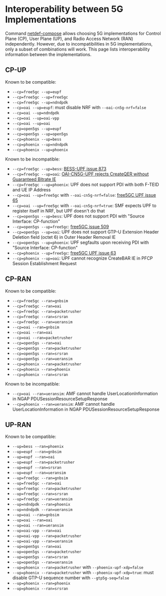 # Interoperability between 5G Implementations

Command [netdef-compose](../netdef-compose/README.md) allows choosing 5G implementations for Control Plane (CP), User Plane (UP), and Radio Access Network (RAN) independently.
However, due to incompatibilities in 5G implementations, only a subset of combinations will work.
This page lists interoperability information between the implementations.

## CP-UP

Known to be compatible:

* `--cp=free5gc --up=eupf`
* `--cp=free5gc --up=free5gc`
* `--cp=free5gc --up=ndndpdk`
* `--cp=oai --up=eupf`: must disable NRF with `--oai-cn5g-nrf=false`
* `--cp=oai --up=ndndpdk`
* `--cp=oai --up=oai-vpp`
* `--cp=oai --up=oai`
* `--cp=open5gs --up=eupf`
* `--cp=open5gs --up=open5gs`
* `--cp=phoenix --up=bess`
* `--cp=phoenix --up=ndndpdk`
* `--cp=phoenix --up=phoenix`

Known to be incompatible:

* `--cp=free5gc --up=bess`: [BESS-UPF issue 873](https://github.com/omec-project/upf/issues/873)
* `--cp=free5gc --up=oai`: [OAI-CN5G-UPF rejects CreateQER without Guaranteed Bitrate IE](https://lists.eurecom.fr/sympa/arc/openaircn-user/2025-03/msg00003.html)
* `--cp=free5gc --up=phoenix`: UPF does not support PDI with both F-TEID and UE IP Address
* `--cp=oai --up=free5gc` with `--oai-cn5g-nrf=false`: [free5GC UPF issue 65](https://github.com/free5gc/go-upf/issues/65)
* `--cp=oai --up=free5gc` with `--oai-cn5g-nrf=true`: SMF expects UPF to register itself in NRF, but UPF doesn't do that
* `--cp=open5gs --up=bess`: UPF does not support PDI with "Source Interface: CP-function"
* `--cp=open5gs --up=free5gc`: [free5GC issue 509](https://github.com/free5gc/free5gc/issues/509)
* `--cp=open5gs --up=oai`: UPF does not support GTP-U Extension Header Deletion field (octet 6) in Outer Header Removal IE
* `--cp=open5gs --up=phoenix`: UPF segfaults upon receiving PDI with "Source Interface: CP-function"
* `--cp=phoenix --up=free5gc`: [free5GC UPF issue 63](https://github.com/free5gc/go-upf/issues/63)
* `--cp=phoenix --up=oai`: UPF cannot recognize CreateBAR IE in PFCP Session Establishment Request

## CP-RAN

Known to be compatible:

* `--cp=free5gc --ran=gnbsim`
* `--cp=free5gc --ran=oai`
* `--cp=free5gc --ran=packetrusher`
* `--cp=free5gc --ran=srsran`
* `--cp=free5gc --ran=ueransim`
* `--cp=oai --ran=gnbsim`
* `--cp=oai --ran=oai`
* `--cp=oai --ran=packetrusher`
* `--cp=open5gs --ran=oai`
* `--cp=open5gs --ran=packetrusher`
* `--cp=open5gs --ran=srsran`
* `--cp=open5gs --ran=ueransim`
* `--cp=phoenix --ran=packetrusher`
* `--cp=phoenix --ran=phoenix`
* `--cp=phoenix --ran=srsran`

Known to be incompatible:

* `--cp=oai --ran=ueransim`: AMF cannot handle UserLocationInformation in NGAP PDUSessionResourceSetupResponse
* `--cp=phoenix --ran=ueransim`: AMF cannot handle UserLocationInformation in NGAP PDUSessionResourceSetupResponse

## UP-RAN

Known to be compatible:

* `--up=bess --ran=phoenix`
* `--up=eupf --ran=gnbsim`
* `--up=eupf --ran=oai`
* `--up=eupf --ran=packetrusher`
* `--up=eupf --ran=srsran`
* `--up=eupf --ran=ueransim`
* `--up=free5gc --ran=gnbsim`
* `--up=free5gc --ran=oai`
* `--up=free5gc --ran=packetrusher`
* `--up=free5gc --ran=srsran`
* `--up=free5gc --ran=ueransim`
* `--up=ndndpdk --ran=phoenix`
* `--up=ndndpdk --ran=ueransim`
* `--up=oai --ran=gnbsim`
* `--up=oai --ran=oai`
* `--up=oai --ran=ueransim`
* `--up=oai-vpp --ran=oai`
* `--up=oai-vpp --ran=packetrusher`
* `--up=oai-vpp --ran=ueransim`
* `--up=open5gs --ran=oai`
* `--up=open5gs --ran=packetrusher`
* `--up=open5gs --ran=srsran`
* `--up=open5gs --ran=ueransim`
* `--up=phoenix --ran=packetrusher` with `--phoenix-upf-xdp=false`
* `--up=phoenix --ran=packetrusher` with `--phoenix-upf-xdp=true`: must disable GTP-U sequence number with `--gtp5g-seq=false`
* `--up=phoenix --ran=phoenix`
* `--up=phoenix --ran=srsran`
